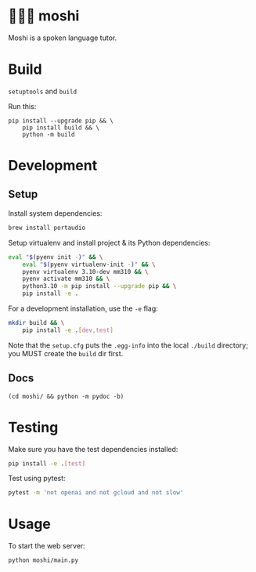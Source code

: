 # 🧑💬🤖 moshi
Moshi is a spoken language tutor.

# Build
`setuptools` and `build`

Run this:
```
pip install --upgrade pip && \
    pip install build && \
    python -m build
```

# Development

## Setup

Install system dependencies:
```sh
brew install portaudio
```

Setup virtualenv and install project & its Python dependencies:
```bash
eval "$(pyenv init -)" && \
    eval "$(pyenv virtualenv-init -)" && \
    pyenv virtualenv 3.10-dev mm310 && \
    pyenv activate mm310 && \
    python3.10 -m pip install --upgrade pip && \
    pip install -e .
```

For a development installation, use the `-e` flag:
```sh
mkdir build && \
    pip install -e .[dev,test]
```
Note that the `setup.cfg` puts the `.egg-info` into the local `./build` directory; you MUST create the `build` dir first.

## Docs
```
(cd moshi/ && python -m pydoc -b)
```

# Testing
Make sure you have the test dependencies installed:
```bash
pip install -e .[test]
```

Test using pytest:
```bash
pytest -m 'not openai and not gcloud and not slow'
```

# Usage

To start the web server:
```bash
python moshi/main.py
```
